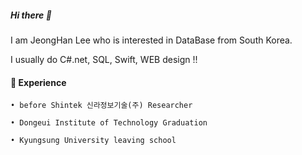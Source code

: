 
  <h5>Hi there 👋</h5>
  
  I am JeongHan Lee who is interested in DataBase from South Korea.
  
  I usually do C#.net, SQL, Swift, WEB design !!
  
  
  <h4>🎨 Experience</h4>
  
    • before Shintek 신라정보기술(주) Researcher
    
    • Dongeui Institute of Technology Graduation
    
    • Kyungsung University leaving school


<!--
**xian0310567/xian0310567** is a ✨ _special_ ✨ repository because its `README.md` (this file) appears on your GitHub profile.

Here are some ideas to get you started:

- 🔭 I’m currently working on ...
- 🌱 I’m currently learning ...
- 👯 I’m looking to collaborate on ...
- 🤔 I’m looking for help with ...
- 💬 Ask me about ...
- 📫 How to reach me: ...
- 😄 Pronouns: ...
- ⚡ Fun fact: ...
-->
